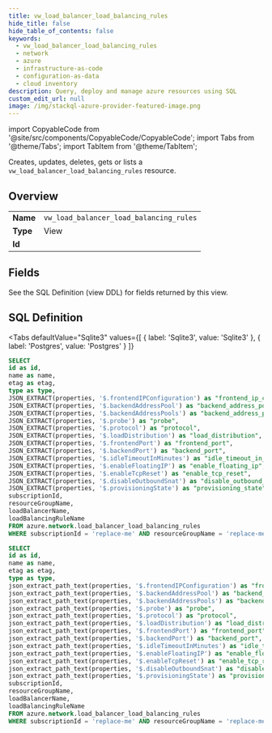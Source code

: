 ```yaml
--- 
title: vw_load_balancer_load_balancing_rules
hide_title: false
hide_table_of_contents: false
keywords:
  - vw_load_balancer_load_balancing_rules
  - network
  - azure
  - infrastructure-as-code
  - configuration-as-data
  - cloud inventory
description: Query, deploy and manage azure resources using SQL
custom_edit_url: null
image: /img/stackql-azure-provider-featured-image.png
---
```


import CopyableCode from '@site/src/components/CopyableCode/CopyableCode';
import Tabs from '@theme/Tabs';
import TabItem from '@theme/TabItem';

Creates, updates, deletes, gets or lists a <code>vw_load_balancer_load_balancing_rules</code> resource.

## Overview
<table><tbody>
<tr><td><b>Name</b></td><td><code>vw_load_balancer_load_balancing_rules</code></td></tr>
<tr><td><b>Type</b></td><td>View</td></tr>
<tr><td><b>Id</b></td><td><CopyableCode code="azure.network.vw_load_balancer_load_balancing_rules" /></td></tr>
</tbody></table>

## Fields

See the SQL Definition (view DDL) for fields returned by this view.

## SQL Definition

<Tabs
defaultValue="Sqlite3"
values={[
{ label: 'Sqlite3', value: 'Sqlite3' },
{ label: 'Postgres', value: 'Postgres' }
]}
>
<TabItem value="Sqlite3">

```sql
SELECT
id as id,
name as name,
etag as etag,
type as type,
JSON_EXTRACT(properties, '$.frontendIPConfiguration') as "frontend_ip_configuration",
JSON_EXTRACT(properties, '$.backendAddressPool') as "backend_address_pool",
JSON_EXTRACT(properties, '$.backendAddressPools') as "backend_address_pools",
JSON_EXTRACT(properties, '$.probe') as "probe",
JSON_EXTRACT(properties, '$.protocol') as "protocol",
JSON_EXTRACT(properties, '$.loadDistribution') as "load_distribution",
JSON_EXTRACT(properties, '$.frontendPort') as "frontend_port",
JSON_EXTRACT(properties, '$.backendPort') as "backend_port",
JSON_EXTRACT(properties, '$.idleTimeoutInMinutes') as "idle_timeout_in_minutes",
JSON_EXTRACT(properties, '$.enableFloatingIP') as "enable_floating_ip",
JSON_EXTRACT(properties, '$.enableTcpReset') as "enable_tcp_reset",
JSON_EXTRACT(properties, '$.disableOutboundSnat') as "disable_outbound_snat",
JSON_EXTRACT(properties, '$.provisioningState') as "provisioning_state",
subscriptionId,
resourceGroupName,
loadBalancerName,
loadBalancingRuleName
FROM azure.network.load_balancer_load_balancing_rules
WHERE subscriptionId = 'replace-me' AND resourceGroupName = 'replace-me' AND loadBalancerName = 'replace-me';
```

</TabItem>
<TabItem value="Postgres">

```sql
SELECT
id as id,
name as name,
etag as etag,
type as type,
json_extract_path_text(properties, '$.frontendIPConfiguration') as "frontend_ip_configuration",
json_extract_path_text(properties, '$.backendAddressPool') as "backend_address_pool",
json_extract_path_text(properties, '$.backendAddressPools') as "backend_address_pools",
json_extract_path_text(properties, '$.probe') as "probe",
json_extract_path_text(properties, '$.protocol') as "protocol",
json_extract_path_text(properties, '$.loadDistribution') as "load_distribution",
json_extract_path_text(properties, '$.frontendPort') as "frontend_port",
json_extract_path_text(properties, '$.backendPort') as "backend_port",
json_extract_path_text(properties, '$.idleTimeoutInMinutes') as "idle_timeout_in_minutes",
json_extract_path_text(properties, '$.enableFloatingIP') as "enable_floating_ip",
json_extract_path_text(properties, '$.enableTcpReset') as "enable_tcp_reset",
json_extract_path_text(properties, '$.disableOutboundSnat') as "disable_outbound_snat",
json_extract_path_text(properties, '$.provisioningState') as "provisioning_state",
subscriptionId,
resourceGroupName,
loadBalancerName,
loadBalancingRuleName
FROM azure.network.load_balancer_load_balancing_rules
WHERE subscriptionId = 'replace-me' AND resourceGroupName = 'replace-me' AND loadBalancerName = 'replace-me';
```

</TabItem>
</Tabs>
